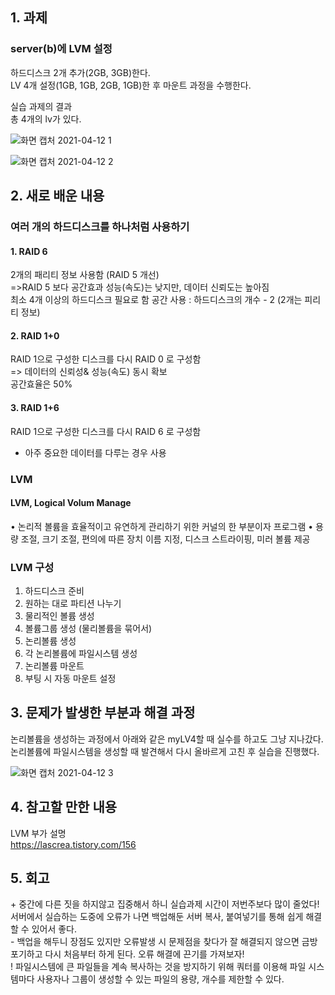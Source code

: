 ## 1. 과제 

### server(b)에 LVM 설정  
하드디스크 2개 추가(2GB, 3GB)한다.   
LV 4개 설정(1GB, 1GB, 2GB, 1GB)한 후 마운트 과정을 수행한다.  

실습 과제의 결과  
총 4개의 lv가 있다.  



![화면 캡처 2021-04-12 1](https://user-images.githubusercontent.com/49148640/114318612-c3365300-9b48-11eb-92ab-73a520e27fe7.png)  



![화면 캡처 2021-04-12 2](https://user-images.githubusercontent.com/49148640/114318629-db0dd700-9b48-11eb-847e-3f8a29a4b824.png) 


## 2. 새로 배운 내용

### 여러 개의 하드디스크를 하나처럼 사용하기

#### 1. RAID 6  
2개의 패리티 정보 사용함 (RAID 5 개선)   
=>RAID 5 보다 공간효과 성능(속도)는 낮지만, 데이터 신뢰도는 높아짐    
최소 4개 이상의 하드디스크 필요로 함
공간 사용 : 하드디스크의 개수 - 2  (2개는 피리티 정보)


#### 2. RAID 1+0  
RAID 1으로 구성한 디스크를 다시 RAID 0 로 구성함   
=> 데이터의 신뢰성& 성능(속도) 동시 확보     
공간효율은 50%  
  


#### 3. RAID 1+6  
RAID 1으로 구성한 디스크를 다시 RAID 6 로 구성함
- 아주 중요한 데이터를 다루는 경우 사용  





### LVM
####  LVM, Logical Volum Manage  
• 논리적 볼륨을 효율적이고 유연하게 관리하기 위한 커널의 한 부분이자 프로그램
• 용량 조절, 크기 조절, 편의에 따른 장치 이름 지정, 디스크 스트라이핑, 미러 볼륨 제공


### LVM 구성
1. 하드디스크 준비  
2. 원하는 대로 파티션 나누기  
3. 물리적인 볼륨 생성  
4. 볼륨그룹 생성 (물리볼륨을 묶어서)  
5. 논리볼륨 생성  
6. 각 논리볼륨에 파일시스템 생성  
7. 논리볼륨 마운트  
8. 부팅 시 자동 마운트 설정  





## 3. 문제가 발생한 부분과 해결 과정
논리볼륨을 생성하는 과정에서 아래와 같은 myLV4할 때 실수를 하고도 그냥 지나갔다.    
논리볼륨에 파일시스템을 생성할 때 발견해서 다시 올바르게 고친 후 실습을 진행했다.    



![화면 캡처 2021-04-12 3](https://user-images.githubusercontent.com/49148640/114318648-eb25b680-9b48-11eb-8587-a9b356ec9694.png)


## 4. 참고할 만한 내용  
LVM 부가 설명   
https://lascrea.tistory.com/156  




## 5. 회고
\+ 중간에 다른 짓을 하지않고 집중해서 하니 실습과제 시간이 저번주보다 많이 줄었다!    
서버에서 실습하는 도중에 오류가 나면 백업해둔 서버 복사, 붙여넣기를 통해 쉽게 해결할 수 있어서 좋다.  
\- 백업을 해두니 장점도 있지만 오류발생 시 문제점을 찾다가 잘 해결되지 않으면 금방 포기하고 다시 처음부터 하게 된다. 오류 해결에 끈기를 가져보자!  
\! 파일시스템에 큰 파일들을 계속 복사하는 것을 방지하기 위해 쿼터를 이용해 파일 시스템마다 사용자나 그룹이 생성할 수 있는 파일의 용량, 개수를 제한할 수 있다.    


